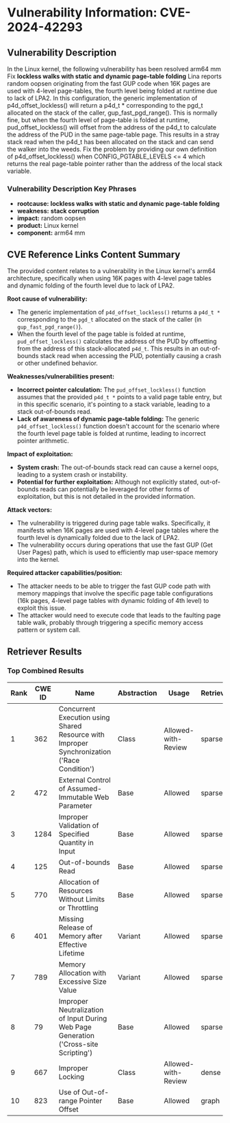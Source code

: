# Vulnerability Information: CVE-2024-42293

## Vulnerability Description
In the Linux kernel, the following vulnerability has been resolved arm64 mm Fix **lockless walks with static and dynamic page-table folding** Lina reports random oopsen originating from the fast GUP code when 16K pages are used with 4-level page-tables, the fourth level being folded at runtime due to lack of LPA2. In this configuration, the generic implementation of p4d_offset_lockless() will return a p4d_t * corresponding to the pgd_t allocated on the stack of the caller, gup_fast_pgd_range(). This is normally fine, but when the fourth level of page-table is folded at runtime, pud_offset_lockless() will offset from the address of the p4d_t to calculate the address of the PUD in the same page-table page. This results in a stray stack read when the p4d_t has been allocated on the stack and can send the walker into the weeds. Fix the problem by providing our own definition of p4d_offset_lockless() when CONFIG_PGTABLE_LEVELS <= 4 which returns the real page-table pointer rather than the address of the local stack variable.

### Vulnerability Description Key Phrases
- **rootcause:** **lockless walks with static and dynamic page-table folding**
- **weakness:** **stack corruption**
- **impact:** random oopsen
- **product:** Linux kernel
- **component:** arm64 mm

## CVE Reference Links Content Summary
The provided content relates to a vulnerability in the Linux kernel's arm64 architecture, specifically when using 16K pages with 4-level page tables and dynamic folding of the fourth level due to lack of LPA2.

**Root cause of vulnerability:**
- The generic implementation of `p4d_offset_lockless()` returns a `p4d_t *` corresponding to the `pgd_t` allocated on the stack of the caller (in `gup_fast_pgd_range()`).
- When the fourth level of the page table is folded at runtime, `pud_offset_lockless()` calculates the address of the PUD by offsetting from the address of this stack-allocated `p4d_t`. This results in an out-of-bounds stack read when accessing the PUD, potentially causing a crash or other undefined behavior.

**Weaknesses/vulnerabilities present:**
- **Incorrect pointer calculation:** The `pud_offset_lockless()` function assumes that the provided `p4d_t *` points to a valid page table entry, but in this specific scenario, it's pointing to a stack variable, leading to a stack out-of-bounds read.
- **Lack of awareness of dynamic page-table folding:** The generic `p4d_offset_lockless()` function doesn't account for the scenario where the fourth level page table is folded at runtime, leading to incorrect pointer arithmetic.

**Impact of exploitation:**
- **System crash:** The out-of-bounds stack read can cause a kernel oops, leading to a system crash or instability.
- **Potential for further exploitation:** Although not explicitly stated, out-of-bounds reads can potentially be leveraged for other forms of exploitation, but this is not detailed in the provided information.

**Attack vectors:**
- The vulnerability is triggered during page table walks. Specifically, it manifests when 16K pages are used with 4-level page tables where the fourth level is dynamically folded due to the lack of LPA2.
- The vulnerability occurs during operations that use the fast GUP (Get User Pages) path, which is used to efficiently map user-space memory into the kernel.

**Required attacker capabilities/position:**
- The attacker needs to be able to trigger the fast GUP code path with memory mappings that involve the specific page table configurations (16k pages, 4-level page tables with dynamic folding of 4th level) to exploit this issue.
- The attacker would need to execute code that leads to the faulting page table walk, probably through triggering a specific memory access pattern or system call.

## Retriever Results

### Top Combined Results

| Rank | CWE ID | Name | Abstraction | Usage  | Retrievers | Individual Scores |
|------|--------|------|-------------|-------|------------|-------------------|
| 1 | 362 | Concurrent Execution using Shared Resource with Improper Synchronization ('Race Condition') | Class | Allowed-with-Review | sparse | 0.890 |
| 2 | 472 | External Control of Assumed-Immutable Web Parameter | Base | Allowed | sparse | 0.853 |
| 3 | 1284 | Improper Validation of Specified Quantity in Input | Base | Allowed | sparse | 0.846 |
| 4 | 125 | Out-of-bounds Read | Base | Allowed | sparse | 0.843 |
| 5 | 770 | Allocation of Resources Without Limits or Throttling | Base | Allowed | sparse | 0.841 |
| 6 | 401 | Missing Release of Memory after Effective Lifetime | Variant | Allowed | sparse | 0.841 |
| 7 | 789 | Memory Allocation with Excessive Size Value | Variant | Allowed | sparse | 0.837 |
| 8 | 79 | Improper Neutralization of Input During Web Page Generation ('Cross-site Scripting') | Base | Allowed | sparse | 0.832 |
| 9 | 667 | Improper Locking | Class | Allowed-with-Review | dense | 0.537 |
| 10 | 823 | Use of Out-of-range Pointer Offset | Base | Allowed | graph | 0.003 |

